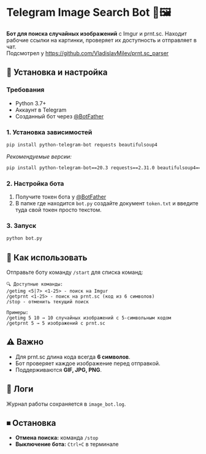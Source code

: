 # Telegram Image Search Bot 🤖🖼️  

**Бот для поиска случайных изображений** с Imgur и prnt.sc. Находит рабочие ссылки на картинки, проверяет их доступность и отправляет в чат.  
Подсмотрел у https://github.com/VladislavMilev/prnt.sc_parser

## 🔧 Установка и настройка  

### Требования  
- Python 3.7+  
- Аккаунт в Telegram  
- Созданный бот через [@BotFather](https://t.me/BotFather)  

### 1. Установка зависимостей  
```bash
pip install python-telegram-bot requests beautifulsoup4
```  
*Рекомендуемые версии:*  
```bash
pip install python-telegram-bot==20.3 requests==2.31.0 beautifulsoup4==4.12.2
```  

### 2. Настройка бота  
1. Получите токен бота у [@BotFather](https://t.me/BotFather)  
2. В папке где находится `bot.py` создайте документ `token.txt` и введите туда свой токен просто текстом.

### 3. Запуск  
```bash
python bot.py
```  

## 🚀 Как использовать  
Отправьте боту команду `/start` для списка команд:  

```
🔍 Доступные команды:  
/getimg <5|7> <1-25> - поиск на Imgur  
/getprnt <1-25> - поиск на prnt.sc (код из 6 символов)  
/stop - отменить текущий поиск  

Примеры:  
/getimg 5 10 → 10 случайных изображений с 5-символьным кодом  
/getprnt 5 → 5 изображений с prnt.sc  
```  

## ⚠️ Важно  
- Для prnt.sc длина кода всегда **6 символов**.  
- Бот проверяет каждое изображение перед отправкой.  
- Поддерживаются **GIF, JPG, PNG**.  

## 📝 Логи  
Журнал работы сохраняется в `image_bot.log`.  

## ⏹ Остановка  
- **Отмена поиска:** команда `/stop`  
- **Выключение бота:** `Ctrl+C` в терминале  
